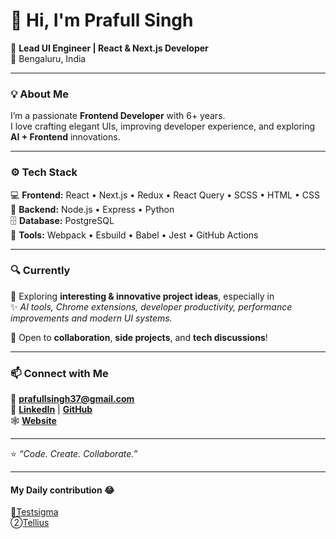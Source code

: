 # 👋 Hi, I'm **Prafull Singh**

🚀 **Lead UI Engineer | React & Next.js Developer**  
📍 Bengaluru, India  

---

### 💡 About Me  
I’m a passionate **Frontend Developer** with 6+ years.  
I love crafting elegant UIs, improving developer experience, and exploring **AI + Frontend** innovations.  

---

### ⚙️ Tech Stack  
💻 **Frontend:** React • Next.js • Redux • React Query • SCSS • HTML • CSS  
🧠 **Backend:** Node.js • Express • Python  
🗄️ **Database:** PostgreSQL  
🧰 **Tools:** Webpack • Esbuild • Babel • Jest • GitHub Actions  

---

### 🔍 Currently  
💭 Exploring **interesting & innovative project ideas**, especially in  
✨ *AI tools, Chrome extensions, developer productivity, performance improvements and modern UI systems.*  

🤝 Open to **collaboration**, **side projects**, and **tech discussions**!  

---

### 📫 Connect with Me  
📧 **prafullsingh37@gmail.com**  
🔗 [**LinkedIn**](https://www.linkedin.com/in/prafull-singh) | [**GitHub**](https://github.com/)  
🕸️ [**Website**](https://prafullsingh.vercel.app/)

---

⭐️ *“Code. Create. Collaborate.”*  

---
#### My Daily contribution 😂
🥇[Testsigma](https://github.com/prafull-testsigma)<br/>
②[Tellius](https://github.com/pst37)
